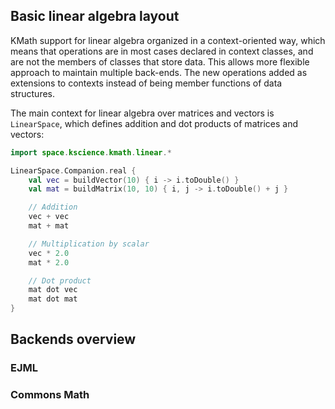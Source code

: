 ## Basic linear algebra layout

KMath support for linear algebra organized in a context-oriented way, which means that operations are in most cases declared in context classes, and are not the members of classes that store data. This allows more flexible approach to maintain multiple back-ends. The new operations added as extensions to contexts instead of being member functions of data structures.

The main context for linear algebra over matrices and vectors is `LinearSpace`, which defines addition and dot products of matrices and vectors:

```kotlin
import space.kscience.kmath.linear.*

LinearSpace.Companion.real {
    val vec = buildVector(10) { i -> i.toDouble() }
    val mat = buildMatrix(10, 10) { i, j -> i.toDouble() + j }

    // Addition
    vec + vec
    mat + mat

    // Multiplication by scalar
    vec * 2.0
    mat * 2.0

    // Dot product
    mat dot vec
    mat dot mat
}
```

## Backends overview

### EJML
### Commons Math
